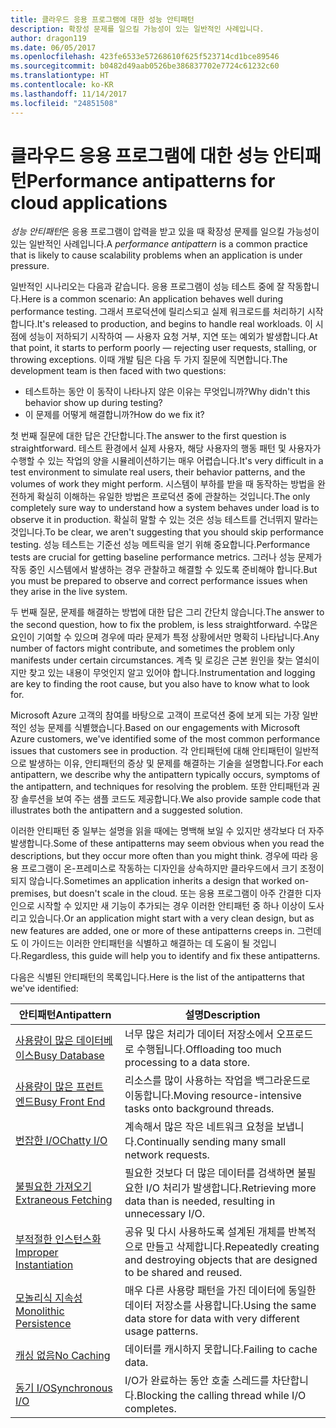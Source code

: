 ```yaml
---
title: 클라우드 응용 프로그램에 대한 성능 안티패턴
description: 확장성 문제를 일으킬 가능성이 있는 일반적인 사례입니다.
author: dragon119
ms.date: 06/05/2017
ms.openlocfilehash: 423fe6533e57268610f625f523714cd1bce89546
ms.sourcegitcommit: b0482d49aab0526be386837702e7724c61232c60
ms.translationtype: HT
ms.contentlocale: ko-KR
ms.lasthandoff: 11/14/2017
ms.locfileid: "24851508"
---
```

# <a name="performance-antipatterns-for-cloud-applications"></a><span data-ttu-id="db988-103">클라우드 응용 프로그램에 대한 성능 안티패턴</span><span class="sxs-lookup"><span data-stu-id="db988-103">Performance antipatterns for cloud applications</span></span>

<span data-ttu-id="db988-104">*성능 안티패턴*은 응용 프로그램이 압력을 받고 있을 때 확장성 문제를 일으킬 가능성이 있는 일반적인 사례입니다.</span><span class="sxs-lookup"><span data-stu-id="db988-104">A *performance antipattern* is a common practice that is likely to cause scalability problems when an application is under pressure.</span></span> 

<span data-ttu-id="db988-105">일반적인 시나리오는 다음과 같습니다. 응용 프로그램이 성능 테스트 중에 잘 작동합니다.</span><span class="sxs-lookup"><span data-stu-id="db988-105">Here is a common scenario: An application behaves well during performance testing.</span></span> <span data-ttu-id="db988-106">그래서 프로덕션에 릴리스되고 실제 워크로드를 처리하기 시작합니다.</span><span class="sxs-lookup"><span data-stu-id="db988-106">It's released to production, and begins to handle real workloads.</span></span> <span data-ttu-id="db988-107">이 시점에 성능이 저하되기 시작하여 &mdash; 사용자 요청 거부, 지연 또는 예외가 발생합니다.</span><span class="sxs-lookup"><span data-stu-id="db988-107">At that point, it starts to perform poorly &mdash; rejecting user requests, stalling, or throwing exceptions.</span></span> <span data-ttu-id="db988-108">이때 개발 팀은 다음 두 가지 질문에 직면합니다.</span><span class="sxs-lookup"><span data-stu-id="db988-108">The development team is then faced with two questions:</span></span>

- <span data-ttu-id="db988-109">테스트하는 동안 이 동작이 나타나지 않은 이유는 무엇입니까?</span><span class="sxs-lookup"><span data-stu-id="db988-109">Why didn't this behavior show up during testing?</span></span>
- <span data-ttu-id="db988-110">이 문제를 어떻게 해결합니까?</span><span class="sxs-lookup"><span data-stu-id="db988-110">How do we fix it?</span></span>

<span data-ttu-id="db988-111">첫 번째 질문에 대한 답은 간단합니다.</span><span class="sxs-lookup"><span data-stu-id="db988-111">The answer to the first question is straightforward.</span></span> <span data-ttu-id="db988-112">테스트 환경에서 실제 사용자, 해당 사용자의 행동 패턴 및 사용자가 수행할 수 있는 작업의 양을 시뮬레이션하기는 매우 어렵습니다.</span><span class="sxs-lookup"><span data-stu-id="db988-112">It's very difficult in a test environment to simulate real users, their behavior patterns, and the volumes of work they might perform.</span></span> <span data-ttu-id="db988-113">시스템이 부하를 받을 때 동작하는 방법을 완전하게 확실히 이해하는 유일한 방법은 프로덕션 중에 관찰하는 것입니다.</span><span class="sxs-lookup"><span data-stu-id="db988-113">The only completely sure way to understand how a system behaves under load is to observe it in production.</span></span> <span data-ttu-id="db988-114">확실히 말할 수 있는 것은 성능 테스트를 건너뛰지 말라는 것입니다.</span><span class="sxs-lookup"><span data-stu-id="db988-114">To be clear, we aren't suggesting that you should skip performance testing.</span></span> <span data-ttu-id="db988-115">성능 테스트는 기준선 성능 메트릭을 얻기 위해 중요합니다.</span><span class="sxs-lookup"><span data-stu-id="db988-115">Performance tests are crucial for getting baseline performance metrics.</span></span> <span data-ttu-id="db988-116">그러나 성능 문제가 작동 중인 시스템에서 발생하는 경우 관찰하고 해결할 수 있도록 준비해야 합니다.</span><span class="sxs-lookup"><span data-stu-id="db988-116">But you must be prepared to observe and correct performance issues when they arise in the live system.</span></span>

<span data-ttu-id="db988-117">두 번째 질문, 문제를 해결하는 방법에 대한 답은 그리 간단치 않습니다.</span><span class="sxs-lookup"><span data-stu-id="db988-117">The answer to the second question, how to fix the problem, is less straightforward.</span></span> <span data-ttu-id="db988-118">수많은 요인이 기여할 수 있으며 경우에 따라 문제가 특정 상황에서만 명확히 나타납니다.</span><span class="sxs-lookup"><span data-stu-id="db988-118">Any number of factors might contribute, and sometimes the problem only manifests under certain circumstances.</span></span> <span data-ttu-id="db988-119">계측 및 로깅은 근본 원인을 찾는 열쇠이지만 찾고 있는 내용이 무엇인지 알고 있어야 합니다.</span><span class="sxs-lookup"><span data-stu-id="db988-119">Instrumentation and logging are key to finding the root cause, but you also have to know what to look for.</span></span> 

<span data-ttu-id="db988-120">Microsoft Azure 고객의 참여를 바탕으로 고객이 프로덕션 중에 보게 되는 가장 일반적인 성능 문제를 식별했습니다.</span><span class="sxs-lookup"><span data-stu-id="db988-120">Based on our engagements with Microsoft Azure customers, we've identified some of the most common performance issues that customers see in production.</span></span> <span data-ttu-id="db988-121">각 안티패턴에 대해 안티패턴이 일반적으로 발생하는 이유, 안티패턴의 증상 및 문제를 해결하는 기술을 설명합니다.</span><span class="sxs-lookup"><span data-stu-id="db988-121">For each antipattern, we describe why the antipattern typically occurs, symptoms of the antipattern, and techniques for resolving the problem.</span></span> <span data-ttu-id="db988-122">또한 안티패턴과 권장 솔루션을 보여 주는 샘플 코드도 제공합니다.</span><span class="sxs-lookup"><span data-stu-id="db988-122">We also provide sample code that illustrates both the antipattern and a suggested solution.</span></span> 

<span data-ttu-id="db988-123">이러한 안티패턴 중 일부는 설명을 읽을 때에는 명백해 보일 수 있지만 생각보다 더 자주 발생합니다.</span><span class="sxs-lookup"><span data-stu-id="db988-123">Some of these antipatterns may seem obvious when you read the descriptions, but they occur more often than you might think.</span></span> <span data-ttu-id="db988-124">경우에 따라 응용 프로그램이 온-프레미스로 작동하는 디자인을 상속하지만 클라우드에서 크기 조정이 되지 않습니다.</span><span class="sxs-lookup"><span data-stu-id="db988-124">Sometimes an application inherits a design that worked on-premises, but doesn't scale in the cloud.</span></span> <span data-ttu-id="db988-125">또는 응용 프로그램이 아주 간결한 디자인으로 시작할 수 있지만 새 기능이 추가되는 경우 이러한 안티패턴 중 하나 이상이 도사리고 있습니다.</span><span class="sxs-lookup"><span data-stu-id="db988-125">Or an application might start with a very clean design, but as new features are added, one or more of these antipatterns creeps in.</span></span> <span data-ttu-id="db988-126">그런데도 이 가이드는 이러한 안티패턴을 식별하고 해결하는 데 도움이 될 것입니다.</span><span class="sxs-lookup"><span data-stu-id="db988-126">Regardless, this guide will help you to identify and fix these antipatterns.</span></span>

<span data-ttu-id="db988-127">다음은 식별된 안티패턴의 목록입니다.</span><span class="sxs-lookup"><span data-stu-id="db988-127">Here is the list of the antipatterns that we've identified:</span></span> 

| <span data-ttu-id="db988-128">안티패턴</span><span class="sxs-lookup"><span data-stu-id="db988-128">Antipattern</span></span> | <span data-ttu-id="db988-129">설명</span><span class="sxs-lookup"><span data-stu-id="db988-129">Description</span></span> |
|-------------|-------------|
| <span data-ttu-id="db988-130">[사용량이 많은 데이터베이스][BusyDatabase]</span><span class="sxs-lookup"><span data-stu-id="db988-130">[Busy Database][BusyDatabase]</span></span> | <span data-ttu-id="db988-131">너무 많은 처리가 데이터 저장소에서 오프로드로 수행됩니다.</span><span class="sxs-lookup"><span data-stu-id="db988-131">Offloading too much processing to a data store.</span></span> |
| <span data-ttu-id="db988-132">[사용량이 많은 프런트 엔드][BusyFrontEnd]</span><span class="sxs-lookup"><span data-stu-id="db988-132">[Busy Front End][BusyFrontEnd]</span></span> | <span data-ttu-id="db988-133">리소스를 많이 사용하는 작업을 백그라운드로 이동합니다.</span><span class="sxs-lookup"><span data-stu-id="db988-133">Moving resource-intensive tasks onto background threads.</span></span> |
| <span data-ttu-id="db988-134">[번잡한 I/O][ChattyIO]</span><span class="sxs-lookup"><span data-stu-id="db988-134">[Chatty I/O][ChattyIO]</span></span> | <span data-ttu-id="db988-135">계속해서 많은 작은 네트워크 요청을 보냅니다.</span><span class="sxs-lookup"><span data-stu-id="db988-135">Continually sending many small network requests.</span></span> |
| <span data-ttu-id="db988-136">[불필요한 가져오기][ExtraneousFetching]</span><span class="sxs-lookup"><span data-stu-id="db988-136">[Extraneous Fetching][ExtraneousFetching]</span></span> | <span data-ttu-id="db988-137">필요한 것보다 더 많은 데이터를 검색하면 불필요한 I/O 처리가 발생합니다.</span><span class="sxs-lookup"><span data-stu-id="db988-137">Retrieving more data than is needed, resulting in unnecessary I/O.</span></span> |
| <span data-ttu-id="db988-138">[부적절한 인스턴스화][ImproperInstantiation]</span><span class="sxs-lookup"><span data-stu-id="db988-138">[Improper Instantiation][ImproperInstantiation]</span></span> | <span data-ttu-id="db988-139">공유 및 다시 사용하도록 설계된 개체를 반복적으로 만들고 삭제합니다.</span><span class="sxs-lookup"><span data-stu-id="db988-139">Repeatedly creating and destroying objects that are designed to be shared and reused.</span></span> |
| <span data-ttu-id="db988-140">[모놀리식 지속성][MonolithicPersistence]</span><span class="sxs-lookup"><span data-stu-id="db988-140">[Monolithic Persistence][MonolithicPersistence]</span></span> | <span data-ttu-id="db988-141">매우 다른 사용량 패턴을 가진 데이터에 동일한 데이터 저장소를 사용합니다.</span><span class="sxs-lookup"><span data-stu-id="db988-141">Using the same data store for data with very different usage patterns.</span></span> |
| <span data-ttu-id="db988-142">[캐싱 없음][NoCaching]</span><span class="sxs-lookup"><span data-stu-id="db988-142">[No Caching][NoCaching]</span></span> | <span data-ttu-id="db988-143">데이터를 캐시하지 못합니다.</span><span class="sxs-lookup"><span data-stu-id="db988-143">Failing to cache data.</span></span> |
| <span data-ttu-id="db988-144">[동기 I/O][SynchronousIO]</span><span class="sxs-lookup"><span data-stu-id="db988-144">[Synchronous I/O][SynchronousIO]</span></span> | <span data-ttu-id="db988-145">I/O가 완료하는 동안 호출 스레드를 차단합니다.</span><span class="sxs-lookup"><span data-stu-id="db988-145">Blocking the calling thread while I/O completes.</span></span> | 

[BusyDatabase]: ./busy-database/index.md
[BusyFrontEnd]: ./busy-front-end/index.md
[ChattyIO]: ./chatty-io/index.md
[ExtraneousFetching]: ./extraneous-fetching/index.md
[ImproperInstantiation]: ./improper-instantiation/index.md
[MonolithicPersistence]: ./monolithic-persistence/index.md
[NoCaching]: ./no-caching/index.md
[SynchronousIO]: ./synchronous-io/index.md